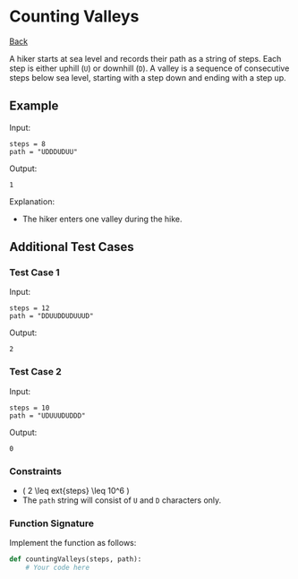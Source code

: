 
# Counting Valleys

[Back](/HackerRank/Interview_Preparation_Kit/Warm_Up/warm_up.md)

A hiker starts at sea level and records their path as a string of steps. Each step is either uphill (`U`) or downhill (`D`). A valley is a sequence of consecutive steps below sea level, starting with a step down and ending with a step up.

## Example

Input:
```
steps = 8
path = "UDDDUDUU"
```

Output:
```
1
```

Explanation:
- The hiker enters one valley during the hike.

## Additional Test Cases

### Test Case 1
Input:
```
steps = 12
path = "DDUUDDUDUUUD"
```
Output:
```
2
```

### Test Case 2
Input:
```
steps = 10
path = "UDUUUDUDDD"
```
Output:
```
0
```

### Constraints
- \( 2 \leq 	ext{steps} \leq 10^6 \)
- The `path` string will consist of `U` and `D` characters only.

### Function Signature
Implement the function as follows:
```python
def countingValleys(steps, path):
    # Your code here
```
